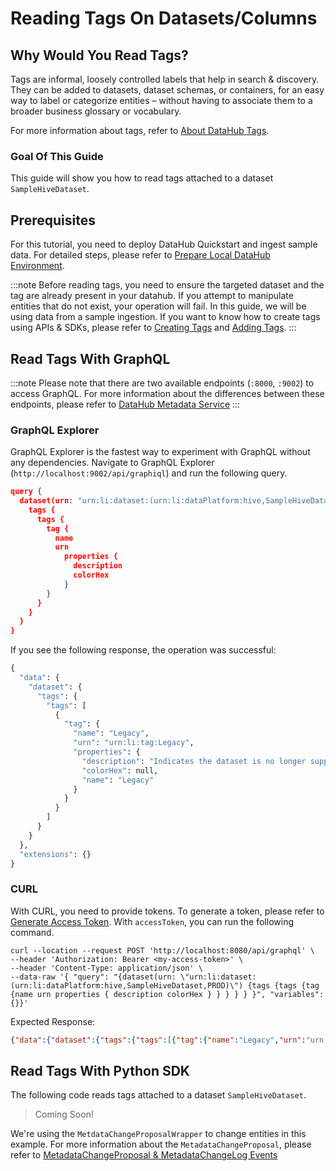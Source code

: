 # Reading Tags On Datasets/Columns

## Why Would You Read Tags? 
Tags are informal, loosely controlled labels that help in search & discovery. They can be added to datasets, dataset schemas, or containers, for an easy way to label or categorize entities – without having to associate them to a broader business glossary or vocabulary.

For more information about tags, refer to [About DataHub Tags](/docs/tags.md).

### Goal Of This Guide
This guide will show you how to read tags attached to a dataset `SampleHiveDataset`.

## Prerequisites
For this tutorial, you need to deploy DataHub Quickstart and ingest sample data. 
For detailed steps, please refer to [Prepare Local DataHub Environment](/docs/api/tutorials/references/prepare-datahub.md).

:::note
Before reading tags, you need to ensure the targeted dataset and the tag are already present in your datahub. 
If you attempt to manipulate entities that do not exist, your operation will fail. 
In this guide, we will be using data from a sample ingestion. 
If you want to know how to create tags using APIs & SDKs, please refer to [Creating Tags](/docs/api/tutorials/creating-tags.md) and [Adding Tags](/docs/api/tutorials/adding-tags.md).
:::


## Read Tags With GraphQL

:::note
Please note that there are two available endpoints (`:8000`, `:9002`) to access GraphQL.
For more information about the differences between these endpoints, please refer to [DataHub Metadata Service](../../../metadata-service/README.md#graphql-api)
:::
### GraphQL Explorer
GraphQL Explorer is the fastest way to experiment with GraphQL without any dependencies. 
Navigate to GraphQL Explorer (`http://localhost:9002/api/graphiql`) and run the following query.

```json
query {
  dataset(urn: "urn:li:dataset:(urn:li:dataPlatform:hive,SampleHiveDataset,PROD)") {
    tags {
      tags {
        tag {
          name
          urn
        	properties {
        	  description
        	  colorHex
        	}
        }
      }
    }
  }
}
```


If you see the following response, the operation was successful:
```python
{
  "data": {
    "dataset": {
      "tags": {
        "tags": [
          {
            "tag": {
              "name": "Legacy",
              "urn": "urn:li:tag:Legacy",
              "properties": {
                "description": "Indicates the dataset is no longer supported",
                "colorHex": null,
                "name": "Legacy"
              }
            }
          }
        ]
      }
    }
  },
  "extensions": {}
}
```


### CURL

With CURL, you need to provide tokens. To generate a token, please refer to [Generate Access Token](/docs/api/tutorials/references/generate-access-token.md). 
With `accessToken`, you can run the following command.

```shell
curl --location --request POST 'http://localhost:8080/api/graphql' \
--header 'Authorization: Bearer <my-access-token>' \
--header 'Content-Type: application/json' \
--data-raw '{ "query": "{dataset(urn: \"urn:li:dataset:(urn:li:dataPlatform:hive,SampleHiveDataset,PROD)\") {tags {tags {tag {name urn properties { description colorHex } } } } } }", "variables":{}}'
```
Expected Response:
```json
{"data":{"dataset":{"tags":{"tags":[{"tag":{"name":"Legacy","urn":"urn:li:tag:Legacy","properties":{"description":"Indicates the dataset is no longer supported","colorHex":null}}}]}}},"extensions":{}}
```

## Read Tags With Python SDK

The following code reads tags attached to a dataset `SampleHiveDataset`.

> Coming Soon! 

We're using the `MetdataChangeProposalWrapper` to change entities in this example.
For more information about the `MetadataChangeProposal`, please refer to [MetadataChangeProposal & MetadataChangeLog Events](/docs/advanced/mcp-mcl.md)



